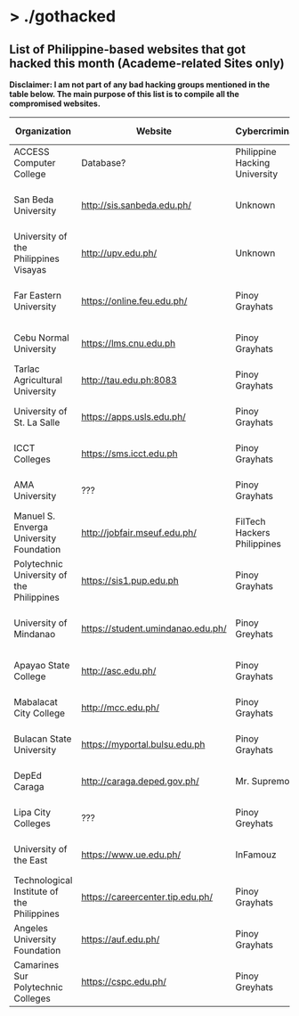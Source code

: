 # > ./gothacked
## List of Philippine-based websites that got hacked this month (Academe-related Sites only)

**Disclaimer: I am not part of any bad hacking groups mentioned in the table below. The main purpose of this list is to compile all the compromised websites.**

| Organization | Website | Cybercriminal | Source | Screenshot | Attack Type | Attack Date |
| --- | --- | --- | --- | --- | --- | --- |
| ACCESS Computer College | Database? | Philippine Hacking University | [View](https://www.facebook.com/PHU.info.ph/posts/3087123154643000) | [View](https://github.com/ajdumanhug/gothacked/blob/master/images/ACCESS.png) | Security Breach | May 29, 2020 |
| San Beda University | http://sis.sanbeda.edu.ph/ | Unknown | [View](https://news.mb.com.ph/2020/06/07/san-beda-student-portal-hacked/) | <-- | Security Breach / Data Leakage | June 08, 2020 |
| University of the Philippines Visayas | http://upv.edu.ph/ | Unknown | [View](https://news.mb.com.ph/2020/06/11/up-visayas-website-hacked/) | <-- | Security Breach | June 11, 2020 |
| Far Eastern University | https://online.feu.edu.ph/ | Pinoy Grayhats | [View](https://news.mb.com.ph/2020/06/17/feu-website-hacked/) | <-- | Security Breach / Data Leakage | June 17, 2020 |
| Cebu Normal University | https://lms.cnu.edu.ph | Pinoy Grayhats | [View](https://www.facebook.com/pinoy.grayhats/posts/2646257762310052) | [View](https://github.com/ajdumanhug/gothacked/blob/master/images/cebu-normal-university.png) | Security Breach | June 17, 2020 |
| Tarlac Agricultural University | http://tau.edu.ph:8083 | Pinoy Grayhats | [View](https://www.facebook.com/pinoy.grayhats/posts/2646391612296667) | [View](https://github.com/ajdumanhug/gothacked/blob/master/images/tarlac-agricultural-university.png) | Security Breach | June 17, 2020 |
| University of St. La Salle | https://apps.usls.edu.ph/ | Pinoy Grayhats | [View](https://www.facebook.com/pinoy.grayhats/posts/2646506552285173) | [View](https://github.com/ajdumanhug/gothacked/blob/master/images/university-of-st-la-salle.png) | Security Breach  | June 17, 2020 |
| ICCT Colleges | https://sms.icct.edu.ph | Pinoy Grayhats | [View](https://www.facebook.com/pinoy.grayhats/photos/a.2303023643300134/2646712335597928) | [View](https://github.com/ajdumanhug/gothacked/blob/master/images/ICCT-colleges.png) |  Security Breach | June 17, 2020 |
| AMA University | ??? | Pinoy Grayhats | [View](https://www.facebook.com/pinoy.grayhats/posts/2646454982290330) | [View](https://github.com/ajdumanhug/gothacked/blob/master/images/AMA-education-system.png) | Security Breach | June 17, 2020 |
| Manuel S. Enverga University Foundation | http://jobfair.mseuf.edu.ph/ | FilTech Hackers Philippines | [View](http://jobfair.mseuf.edu.ph/fileentry/get/phpUyhfpK.html) | [View](https://github.com/ajdumanhug/gothacked/blob/master/images/mseuf.png) | Security Breach | June 17, 2020 |
| Polytechnic University of the Philippines | https://sis1.pup.edu.ph | Pinoy Grayhats | [View](https://www.facebook.com/ThePUPOfficial/posts/2989101634519153) | <-- | Security Breach / Data Leakage | June 18, 2020 |
| University of Mindanao | https://student.umindanao.edu.ph/ | Pinoy Greyhats | [View](https://www.facebook.com/pinoy.grayhats/posts/2646818355587326) | [View](https://github.com/ajdumanhug/gothacked/blob/master/images/university-of-mindanao.png) | Security Breach / Data Leakage | June 18, 2020 |
| Apayao State College | http://asc.edu.ph/ | Pinoy Grayhats | [View](https://www.facebook.com/pinoy.grayhats/posts/2647169878885507) | [View](https://github.com/ajdumanhug/gothacked/blob/master/images/apayao-state-college.png) | Security Breach | June 18, 2020 |
| Mabalacat City College | http://mcc.edu.ph/ | Pinoy Grayhats | [View](https://www.facebook.com/pinoy.grayhats/posts/2647223015546860) | [View](https://github.com/ajdumanhug/gothacked/blob/master/images/mabalacat-city-college.png) | Security Breach | June 18, 2020 |
| Bulacan State University | https://myportal.bulsu.edu.ph | Pinoy Grayhats | [View](https://www.facebook.com/pinoy.grayhats/posts/2647379262197902) | [View](https://github.com/ajdumanhug/gothacked/blob/master/images/bulacan-state-university.png) | Security Breach | June 18, 2020 |
| DepEd Caraga | http://caraga.deped.gov.ph/ | Mr. Supremo | [View](https://www.facebook.com/AntiViolentGovTS/posts/118310319917954) | [View](https://github.com/ajdumanhug/gothacked/blob/master/images/deped-caraga.png) | Security Breach | June 18, 2020 |
| Lipa City Colleges | ??? | Pinoy Greyhats | [View](https://www.facebook.com/pinoy.grayhats/posts/2647649532170875) | [View](https://github.com/ajdumanhug/gothacked/blob/master/images/lipa-city-colleges.png) | Security Breach | June 19, 2020 |
| University of the East | https://www.ue.edu.ph/ | InFamouz | [View](https://www.ue.edu.ph/tyk/showpix.php?id=6699) | [View](https://github.com/ajdumanhug/gothacked/blob/master/images/university-of-the-east.png) | Security Breach | June 19. 2020 |
| Technological Institute of the Philippines | https://careercenter.tip.edu.ph/ | Pinoy Grayhats | [View](https://www.facebook.com/pinoy.grayhats/posts/2648134632122365) | [View](https://github.com/ajdumanhug/gothacked/blob/master/images/TIP.png) | Security Breach | June 19, 2020 |
| Angeles University Foundation | https://auf.edu.ph/ | Pinoy Grayhats | [View](https://www.facebook.com/pinoy.grayhats/posts/2648156548786840) | [View](https://github.com/ajdumanhug/gothacked/blob/master/images/angeles-university-foundation.png) | Security Breach | June 19, 2020 |
| Camarines Sur Polytechnic Colleges | https://cspc.edu.ph/ | Pinoy Greyhats | [View](https://www.facebook.com/pinoy.grayhats/posts/2648456855423476) | [View](https://github.com/ajdumanhug/gothacked/blob/master/images/cspc.png) | Security Breach | Junne 19, 2020 |
